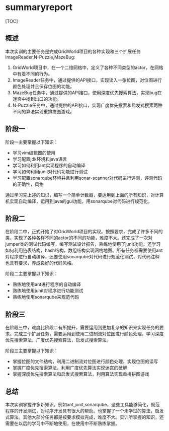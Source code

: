 # summaryreport

[TOC]

## 概述

本次实训的主要任务是完成GridWorld项目的各种实现和三个扩展任务ImageReader,N-Puzzle,MazeBug:

1. GridWorld项目中，在一个二维网格中，定义了各种不同类型的actor，在网格中有着不同的行为。
2. ImageReader任务中，通过提供的API接口，实现读入一张位图，对位图进行颜色处理并且保存位图的功能。
3. MazeBug任务中，通过提供的API接口，使用深度优先搜索算法，实现bug在迷宫中找到出口的功能。
4. N-Puzzle任务中，通过提供的API接口，实现广度优先搜索和启发式搜索两种不同的算法实现重排拼图游戏。

## 阶段一

阶段一主要掌握以下知识：

- 学习vim编辑器的使用
- 学习配置jdk环境和java语言
- 学习如何利用ant实现程序的自动编译
- 学习如何利用junit对代码功能进行测试
- 学习配置sonarqube环境并且利用sonar-scanner对代码进行评测，评测代码的正确性，风格

通过学习完上述的知识，编写一个简单计数器，要运用到上面的所有知识，对计算机实现自动编译，运用到java的gui功能，用sonarqube对代码进行规范化。

## 阶段二

在阶段二中，正式开始了对GridWorld项目的实现。按照要求，完成了许多不同的类，实现了各种各样不同的actor的不同的功能，难度不大。还完成了一次对jumper类的测试代码编写，编写测试设计报告，熟练地使用了junit功能。还学习如何利用链表结构，hash结构，数组结构实现网格地图。所有任务都需要使用ant对程序进行自动编译，还要使用sonarqube对代码进行规范化测试，对代码注释也具有要求，养成良好的代码风格。

阶段二主要掌握以下知识：

- 熟练地使用ant进行程序的自动编译
- 熟练地使用junit对程序进行功能测试
- 熟练地使用sonarqube来规范代码

## 阶段三

在阶段三中，难度比阶段二有所提升，需要运用到更加复杂的知识来实现任务的要求。完成三个扩展任务，需要运用到使用二进制流对位图进行颜色处理，学习深度优先搜索算法，广度优先搜索算法，启发式搜索算法。

阶段三主要掌握以下知识：

- 掌握位图的文件结构，利用二进制流对位图进行颜色处理，实现位图的读写
- 掌握广度优先搜索算法，利用广度优先算法实现迷宫的破解
- 掌握深度优先搜索算法和启发式搜索算法，利用算法实现重排拼图游戏

## 总结

本次实训掌握许多新知识，例如ant,junit,sonarqube，这些工具能够简化，规范程序的开发测试，对程序开发具有很大的帮助。也掌握了一个未学过的算法，启发式算法。其他大部分任务都是按要求模拟完成，难度不大。实训所掌握的知识，还需要在以后的学习中不断地使用，在使用中不断熟练掌握。